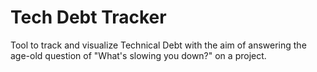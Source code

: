 # Tech Debt Tracker
Tool to track and visualize Technical Debt with the aim of answering the age-old question of "What's slowing you down?" on a project.
